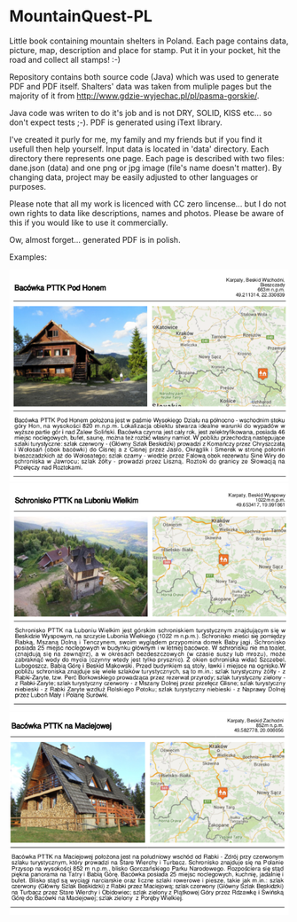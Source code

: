 # MountainQuest-PL
Little book containing mountain shelters in Poland. Each page contains data, picture, map, description and place for stamp. Put it in your pocket, hit the road and collect all stamps! :-)

Repository contains both source code (Java) which was used to generate PDF and PDF itself.
Shalters' data was taken from muliple pages but the majority of it from http://www.gdzie-wyjechac.pl/pl/pasma-gorskie/.

Java code was writen to do it's job and is not DRY, SOLID, KISS etc... so don't expect tests ;-).
PDF is generated using iText library. 

I've created it purly for me, my family and my friends but if you find it usefull then help yourself. Input data is located in 'data' directory. Each directory there represents one page. Each page is described with two files: dane.json (data) and one png or jpg image (file's name doesn't matter). By changing data, project may be easily adjusted to other languages or purposes.

Please note that all my work is licenced with CC zero lincense... but I do not own rights to data like descriptions, names and photos. Please be aware of this if you would like to use it commercially. 

Ow, almost forget... generated PDF is in polish.

Examples:

![alt tag](01.png)
![alt tag](02.png)
![alt tag](03.png)
